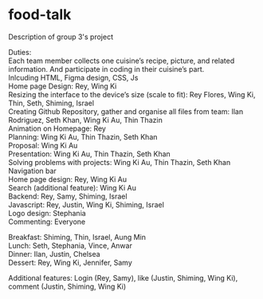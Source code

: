 # food-talk
Description of group 3's project <br />

Duties: <br />
Each team member collects one cuisine’s recipe, picture, and related information. And participate in coding in their cuisine’s part. <br />
Inlcuding HTML, Figma design, CSS, Js <br />
Home page Design: Rey, Wing Ki <br/>
Resizing the interface to the device’s size (scale to fit): Rey Flores, Wing Ki, Thin, Seth, Shiming, Israel <br />
Creating Github Repository, gather and organise all files from team: Ilan Rodriguez, Seth Khan, Wing Ki Au, Thin Thazin <br />
Animation on Homepage: Rey <br />
Planning: Wing Ki Au, Thin Thazin, Seth Khan <br/>
Proposal: Wing Ki Au <br/>
Presentation: Wing Ki Au, Thin Thazin, Seth Khan <br/>
Solving problems with projects: Wing Ki Au, Thin Thazin, Seth Khan <br />
Navigation bar <br />
Home page design: Rey, Wing Ki Au <br />
Search (additional feature): Wing Ki Au <br />
Backend: Rey, Samy, Shiming, Israel <br />
Javascript: Rey, Justin, Wing Ki, Shiming, Israel <br />
Logo design: Stephania <br/>
Commenting: Everyone <br/>

Breakfast: Shiming, Thin, Israel, Aung Min <br />
Lunch: Seth, Stephania, Vince, Anwar <br />
Dinner: Ilan, Justin, Chelsea <br />
Dessert: Rey, Wing Ki, Jennifer, Samy <br />

Additional features: Login (Rey, Samy), like (Justin, Shiming, Wing Ki), comment (Justin, Shiming, Wing Ki) <br />
